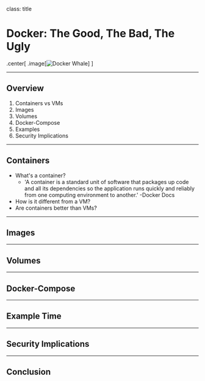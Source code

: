 class: title

# Docker: The Good, The Bad, The Ugly

.center[
.image[![Docker Whale](https://www.docker.com/sites/default/files/d8/2019-07/Moby-logo.png)]
]

---

## Overview

1. Containers vs VMs
2. Images
3. Volumes
4. Docker-Compose
5. Examples
6. Security Implications

---

## Containers
* What's a container?
  - 'A container is a standard unit of software that packages up code and all its dependencies so the application runs quickly and reliably from one computing environment to another.' -Docker Docs
* How is it different from a VM?
* Are containers better than VMs?
      
---

## Images
      
---
      
## Volumes
      
---
      
## Docker-Compose
      
---
      
## Example Time
      
---
      
## Security Implications
      
---
      
## Conclusion
